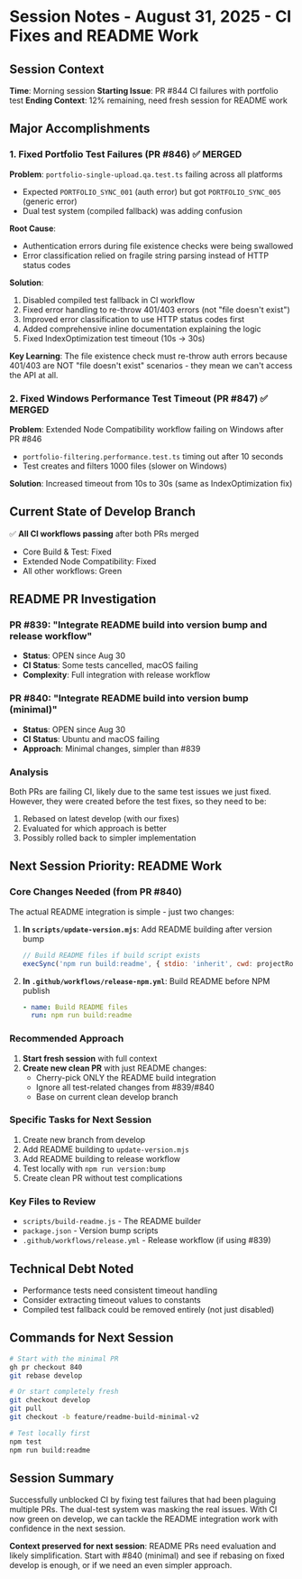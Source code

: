 # Session Notes - August 31, 2025 - CI Fixes and README Work

## Session Context
**Time**: Morning session
**Starting Issue**: PR #844 CI failures with portfolio test
**Ending Context**: 12% remaining, need fresh session for README work

## Major Accomplishments

### 1. Fixed Portfolio Test Failures (PR #846) ✅ MERGED
**Problem**: `portfolio-single-upload.qa.test.ts` failing across all platforms
- Expected `PORTFOLIO_SYNC_001` (auth error) but got `PORTFOLIO_SYNC_005` (generic error)
- Dual test system (compiled fallback) was adding confusion

**Root Cause**: 
- Authentication errors during file existence checks were being swallowed
- Error classification relied on fragile string parsing instead of HTTP status codes

**Solution**:
1. Disabled compiled test fallback in CI workflow
2. Fixed error handling to re-throw 401/403 errors (not "file doesn't exist")  
3. Improved error classification to use HTTP status codes first
4. Added comprehensive inline documentation explaining the logic
5. Fixed IndexOptimization test timeout (10s → 30s)

**Key Learning**: The file existence check must re-throw auth errors because 401/403 are NOT "file doesn't exist" scenarios - they mean we can't access the API at all.

### 2. Fixed Windows Performance Test Timeout (PR #847) ✅ MERGED
**Problem**: Extended Node Compatibility workflow failing on Windows after PR #846
- `portfolio-filtering.performance.test.ts` timing out after 10 seconds
- Test creates and filters 1000 files (slower on Windows)

**Solution**: Increased timeout from 10s to 30s (same as IndexOptimization fix)

## Current State of Develop Branch
✅ **All CI workflows passing** after both PRs merged
- Core Build & Test: Fixed
- Extended Node Compatibility: Fixed  
- All other workflows: Green

## README PR Investigation

### PR #839: "Integrate README build into version bump and release workflow"
- **Status**: OPEN since Aug 30
- **CI Status**: Some tests cancelled, macOS failing
- **Complexity**: Full integration with release workflow

### PR #840: "Integrate README build into version bump (minimal)"
- **Status**: OPEN since Aug 30  
- **CI Status**: Ubuntu and macOS failing
- **Approach**: Minimal changes, simpler than #839

### Analysis
Both PRs are failing CI, likely due to the same test issues we just fixed. However, they were created before the test fixes, so they need to be:
1. Rebased on latest develop (with our fixes)
2. Evaluated for which approach is better
3. Possibly rolled back to simpler implementation

## Next Session Priority: README Work

### Core Changes Needed (from PR #840)
The actual README integration is simple - just two changes:

1. **In `scripts/update-version.mjs`**: Add README building after version bump
   ```javascript
   // Build README files if build script exists
   execSync('npm run build:readme', { stdio: 'inherit', cwd: projectRoot });
   ```

2. **In `.github/workflows/release-npm.yml`**: Build README before NPM publish
   ```yaml
   - name: Build README files
     run: npm run build:readme
   ```

### Recommended Approach
1. **Start fresh session** with full context
2. **Create new clean PR** with just README changes:
   - Cherry-pick ONLY the README build integration
   - Ignore all test-related changes from #839/#840
   - Base on current clean develop branch

### Specific Tasks for Next Session
1. Create new branch from develop
2. Add README building to `update-version.mjs`
3. Add README building to release workflow
4. Test locally with `npm run version:bump`
5. Create clean PR without test complications

### Key Files to Review
- `scripts/build-readme.js` - The README builder
- `package.json` - Version bump scripts
- `.github/workflows/release.yml` - Release workflow (if using #839)

## Technical Debt Noted
- Performance tests need consistent timeout handling
- Consider extracting timeout values to constants
- Compiled test fallback could be removed entirely (not just disabled)

## Commands for Next Session
```bash
# Start with the minimal PR
gh pr checkout 840
git rebase develop

# Or start completely fresh
git checkout develop
git pull
git checkout -b feature/readme-build-minimal-v2

# Test locally first
npm test
npm run build:readme
```

## Session Summary
Successfully unblocked CI by fixing test failures that had been plaguing multiple PRs. The dual-test system was masking the real issues. With CI now green on develop, we can tackle the README integration work with confidence in the next session.

**Context preserved for next session**: README PRs need evaluation and likely simplification. Start with #840 (minimal) and see if rebasing on fixed develop is enough, or if we need an even simpler approach.
